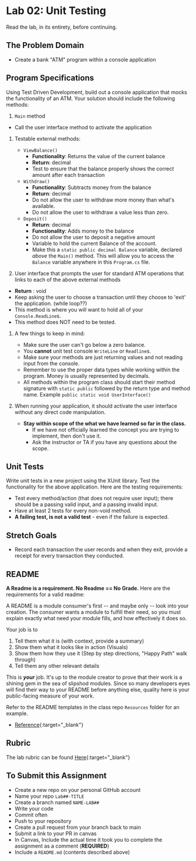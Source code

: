 # Lab 02: Unit Testing

Read the lab, in its entirety, before continuing.

## The Problem Domain

- Create a bank "ATM" program within a console application

## Program Specifications

Using Test Driven Development, build out a console application that mocks the functionality of an ATM. Your solution should include the following methods:

1. `Main` method

- Call the user interface method to activate the application

1. Testable external methods:

   - `ViewBalance()`
      - **Functionality**: Returns the value of the current balance
      - **Return**: decimal
      - Test to ensure that the balance properly shows the correct amount after each transaction
   - `Withdraw()`
      - **Functionality**: Subtracts money from the balance
      - **Return**: decimal
      - Do not allow the user to withdraw more money than what's available.
      - Do not allow the user to withdraw a value less than zero.
   - `Deposit()`
      - **Return**: decimal
      - **Functionality**: Adds money to the balance
      - Do not allow the user to deposit a negative amount
      - Variable to hold the current Balance of the account.
      - Make this a `static public decimal Balance` variable, declared *above* the `Main()` method. This will allow you to access the `Balance` variable anywhere in this `Program.cs` file.

1. User interface that prompts the user for standard ATM operations that links to each of the above external methods

- **Return** : void
- Keep asking the user to choose a transaction until they choose to 'exit' the application. (while loop??)
- This method is where you will want to hold all of your `Console.ReadLine`s.
- This method does NOT need to be tested.

1. A few things to keep in mind:

   - Make sure the user can't go below a zero balance.
   - You **cannot** unit test console `WriteLine` or `Readline`s.
   - Make sure your methods are just returning values and not reading input from the console.
   - Remember to use the proper data types while working within the program. Money is usually represented by decimals.
   - All methods within the program class should start their method signature with `static public` followed by the return type and method name. Example `public static void UserInterface()`

1. When running your application, it should activate the user interface without any direct code manipulation.

   - **Stay within scope of the what we have learned so far in the class.**
     - If we have not officially learned the concept you are trying to implement, then don't use it.
     - Ask the instructor or TA if you have any questions about the scope.

## Unit Tests

Write unit tests in a new project using the XUnit library. Test the functionality for the above application.
Here are the testing requirements:

- Test every method/action (that does not require user input); there should be a passing valid input, and a passing invalid input.
- Have at least 2 tests for every non-void method.
- **A failing test, is not a valid test** - even if the failure is expected.

## Stretch Goals

- Record each transaction the user records and when they exit, provide a receipt for every transaction they conducted.

## README

**A Readme is a requirement. No Readme == No Grade.**
Here are the requirements for a valid readme:

A README is a module consumer's first -- and maybe only -- look into your creation. The consumer wants a module to fulfill their need, so you must explain exactly what need your module fills, and how effectively it does so.

Your job is to

1. Tell them what it is (with context, provide a summary)
1. Show them what it looks like in action (Visuals)
1. Show them how they use it (Step by step directions, "Happy Path" walk through)
1. Tell them any other relevant details

This is ***your*** job. It's up to the module creator to prove that their work is a shining gem in the sea of slipshod modules. Since so many developers eyes will find their way to your README before anything else, quality here is your public-facing measure of your work.

Refer to the README templates in the class repo `Resources` folder for an example.

- [Reference](https://github.com/noffle/art-of-readme){:target="_blank"}

## Rubric

The lab rubric can be found [Here](../../resources/rubric){:target="_blank"}

## To Submit this Assignment

- Create a new repo on your personal GitHub account
- Name your repo `Lab##-TITLE`
- Create a branch named `NAME-LAB##`
- Write your code
- Commit often
- Push to your repository
- Create a pull request from your branch back to main
- Submit a link to your PR in canvas
- In Canvas, Include the actual time it took you to complete the assignment as a comment (**REQUIRED**)
- Include a `README.md` (contents described above)
